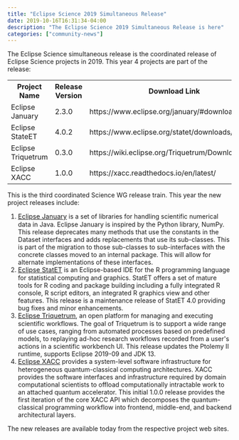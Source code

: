 ```yaml
---
title: "Eclipse Science 2019 Simultaneous Release"
date: 2019-10-16T16:31:34-04:00
description: "The Eclipse Science 2019 Simultaneous Release is here"
categories: ["community-news"]
---
```


<div>
The Eclipse Science simultaneous release is the coordinated release of
Eclipse Science projects in 2019. This year 4 projects are part of the
release:
<table>
<tr>
<th>Project Name</th><th>Release Version</th><th>Download Link</th>
</tr>
<tr><td>Eclipse January</td><td>2.3.0</td><td>https://www.eclipse.org/january/#download</td></tr>
<tr><td>Eclipse StateET</td><td>4.0.2</td><td>https://www.eclipse.org/statet/downloads/4.0.php</td></tr>
<tr><td>Eclipse Triquetrum</td><td>0.3.0</td><td>https://wiki.eclipse.org/Triquetrum/Downloads</td></tr>
<tr><td>Eclipse XACC</td><td>1.0.0</td><td>https://xacc.readthedocs.io/en/latest/</td></tr>
</table>         
              
</div>

<div>
This is the third coordinated Science WG release train. This year the
new project releases include:
<ol>

<li>
<span style="font-size: 11pt; color: rgb(17, 85, 204); background-color: transparent; text-decoration-line: underline; vertical-align: baseline; white-space: pre-wrap;"><a href="https://www.eclipse.org/january">Eclipse January</a></span> is a set of libraries for handling scientific
numerical data in Java. Eclipse January is inspired by the Python
library, NumPy. This release deprecates many methods that use the
constants in the Dataset interfaces and adds replacements that use its
sub-classes. This is part of the migration to those sub-classes to
sub-interfaces with the concrete classes moved to an internal
package. This will allow for alternate implementations of these
interfaces.
</li>
<li>
<span style="font-size: 11pt; color: rgb(17, 85, 204); background-color: transparent; text-decoration-line: underline; vertical-align: baseline; white-space: pre-wrap;"><a href="https://www.eclipse.org/statet">Eclipse StatET</a></span> is an Eclipse-based IDE for the R programming language
for statistical computing and graphics. StatET offers a set of mature
tools for R coding and package building including a fully integrated R
console, R script editors, an integrated R graphics view and other
features. This release is a maintenance release of StatET 4.0
providing bug fixes and minor enhancements.
</li>

<li>
<span style="font-size: 11pt; color: rgb(17, 85, 204); background-color: transparent; text-decoration-line: underline; vertical-align: baseline; white-space: pre-wrap;"><a href="https://wiki.eclipse.org/Triquetrum">Eclipse Triquetrum</a></span>, an open platform for managing and executing
scientific workflows. The goal of Triquetrum is to support a wide
range of use cases, ranging from automated processes based on
predefined models, to replaying ad-hoc research workflows recorded
from a user's actions in a scientific workbench UI. This release
updates the Ptolemy II runtime, supports Eclipse 2019-09 and JDK 13.
</li>

<li>
<span style="font-size: 11pt; color: rgb(17, 85, 204); background-color: transparent; text-decoration-line: underline; vertical-align: baseline; white-space: pre-wrap;"><a href="https://xacc.readthedocs.io">Eclipse XACC</a></span> provides a system-level software infrastructure for
heterogeneous quantum-classical computing architectures. XACC provides
the software interfaces and infrastructure required by domain
computational scientists to offload computationally intractable work
to an attached quantum accelerator. This initial 1.0.0 release
provides the first iteration of the core XACC API which decomposes the
quantum-classical programming workflow into frontend, middle-end, and
backend architectural layers.
</li>
</ol>
<div>
The new releases are available today from the respective project web sites.
</div>